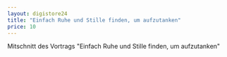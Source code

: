 ```yaml
---
layout: digistore24
title: "Einfach Ruhe und Stille finden, um aufzutanken"
price: 10
---
```

<p>Mitschnitt des Vortrags &quot;Einfach Ruhe und Stille finden, um aufzutanken&quot;</p>